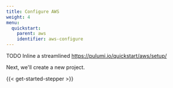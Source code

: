 ```yaml
---
title: Configure AWS
weight: 4
menu:
  quickstart:
    parent: aws
    identifier: aws-configure
---
```


TODO Inline a streamlined https://pulumi.io/quickstart/aws/setup/

Next, we'll create a new project.

{{< get-started-stepper >}}

